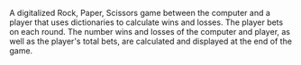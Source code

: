 A digitalized Rock, Paper, Scissors game between the computer and a player that uses
dictionaries to calculate wins and losses. The player bets on each round. The number wins and losses of the computer and player, as well as the player's total bets, are calculated and displayed at the end of the game.
